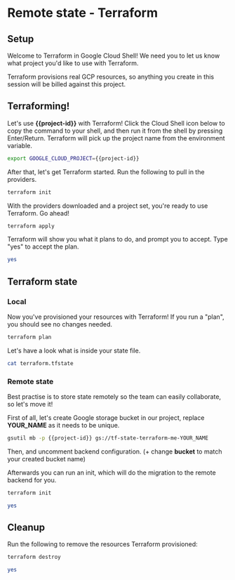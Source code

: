 # Remote state - Terraform

## Setup

<walkthrough-author name="adam@kiwi.com" analyticsId="UA-125550242-1" tutorialName="tf_remote_state" repositoryUrl="https://github.com/adam-janis/terraform-me"></walkthrough-author>

Welcome to Terraform in Google Cloud Shell! We need you to let us know what project you'd like to use with Terraform.

<walkthrough-project-billing-setup></walkthrough-project-billing-setup>

Terraform provisions real GCP resources, so anything you create in this session will be billed against this project.

## Terraforming!

Let's use **{{project-id}}** with Terraform! Click the Cloud Shell icon below to copy the command
to your shell, and then run it from the shell by pressing Enter/Return. Terraform will pick up
the project name from the environment variable.

```bash
export GOOGLE_CLOUD_PROJECT={{project-id}}
```

After that, let's get Terraform started. Run the following to pull in the providers.

```bash
terraform init
```

With the providers downloaded and a project set, you're ready to use Terraform. Go ahead!

```bash
terraform apply
```

Terraform will show you what it plans to do, and prompt you to accept. Type "yes" to accept the plan.

```bash
yes
```


## Terraform state

### Local 

Now you've provisioned your resources with Terraform! If you run a "plan", you should see no changes needed.

```bash
terraform plan
```

Let's have a look what is inside your state file.

```bash
cat terraform.tfstate
```

### Remote state 

Best practise is to store state remotely so the team can easily collaborate, so let's move it!

First of all, let's create Google storage bucket in our project, replace **YOUR_NAME** as it needs to be unique.
```bash
gsutil mb -p {{project-id}} gs://tf-state-terraform-me-YOUR_NAME
```

Then, <walkthrough-editor-open-file filePath="providers.tf" text="open providers.tf file"></walkthrough-editor-open-file> and uncomment backend configuration. (+ change **bucket** to match your created bucket name)

Afterwards you can run an init, which will do the migration to the remote backend for you.
```bash
terraform init
```

```bash
yes
```

## Cleanup

Run the following to remove the resources Terraform provisioned:

```bash
terraform destroy
```
```bash
yes
```
